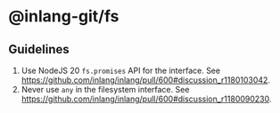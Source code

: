 # @inlang-git/fs

## Guidelines

1. Use NodeJS 20 `fs.promises` API for the interface. See https://github.com/inlang/inlang/pull/600#discussion_r1180103042. 
2. Never use `any` in the filesystem interface. See https://github.com/inlang/inlang/pull/600#discussion_r1180090230. 